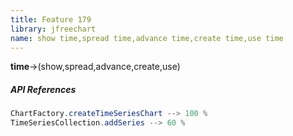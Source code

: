 ```yaml
---
title: Feature 179
library: jfreechart
name: show time,spread time,advance time,create time,use time
---
```


**time**->(show,spread,advance,create,use)

##### API References

```java
ChartFactory.createTimeSeriesChart --> 100 %
TimeSeriesCollection.addSeries --> 60 %
```
